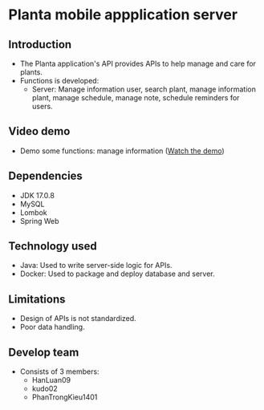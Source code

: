 
# Planta mobile appplication server
## Introduction
- The Planta application's API provides APIs to help manage and care for plants.
- Functions is developed:
  - Server: Manage information user, search plant, manage information plant, manage schedule, manage note, schedule reminders for users.
## Video demo 
- Demo some functions: manage information ([Watch the demo](https://drive.google.com/file/d/1a_1GBlKsZfzqKzZYhDprwbVssqUPlE2b/view?usp=drive_link))
## Dependencies
- JDK 17.0.8
- MySQL
- Lombok
- Spring Web
## Technology used
- Java: Used to write server-side logic for APIs.
- Docker: Used to package and deploy database and server.
## Limitations
- Design of APIs is not standardized.
- Poor data handling.
## Develop team
- Consists of 3 members:
  - HanLuan09
  - kudo02
  - PhanTrongKieu1401

